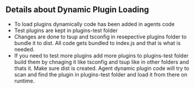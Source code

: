 ## Details about Dynamic Plugin Loading

- To load plugins dynamically code has been added in agents code 
- Test plugins are kept in plugins-test folder
- Changes are done to tsup and tsconfig in resepective plugins folder to bundle it to dist. All code gets bundled to index.js and that is what is needed.
- If you need to test more plugins add more plugins to plugins-test folder build them by chnaging it like tsconfig and tsup like in other folders and thats it. Make sure dist is created. Agent dynamic plugin code will try to scan and find the plugin in plugins-test folder and load it from there on runtime.